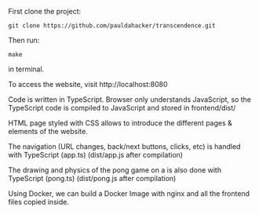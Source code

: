 First clone the project:

```
git clone https://github.com/pauldahacker/transcendence.git
```

Then run:

```
make
```

in terminal.


To access the website, visit http://localhost:8080

Code is written in TypeScript. Browser only understands JavaScript, so the TypeScript code is compiled to JavaScript and stored in frontend/dist/

HTML page styled with CSS allows to introduce the different pages & elements of the website.

The navigation (URL changes, back/next buttons, clicks, etc) is handled with TypeScript (app.ts) (dist/app.js after compilation)

The drawing and physics of the pong game on a <canvas> is also done with TypeScript (pong.ts) (dist/pong.js after compilation)

Using Docker, we can build a Docker Image with nginx and all the frontend files copied inside.
